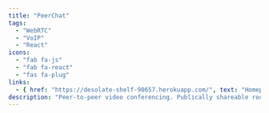 ```yaml
---
title: "PeerChat"
tags:
  - "WebRTC"
  - "VoIP"
  - "React"
icons:
  - "fab fa-js"
  - "fab fa-react"
  - "fas fa-plug"
links:
  - { href: "https://desolate-shelf-90657.herokuapp.com/", text: "Homepage" }
description: "Peer-to-peer video conferencing. Publically shareable rooms. Built on top of SocketIO/WebRTC."
---
```

